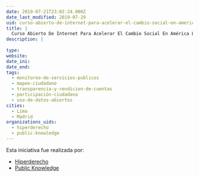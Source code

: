 ```yaml
---
date: 2019-07-21T23:02:24.000Z
date_last_modified: 2019-07-29
uid: curso-abierto-de-internet-para-acelerar-el-cambio-social-en-america-latina
title: |
  Curso Abierto De Internet Para Acelerar El Cambio Social En América Latina
description: |
  
type: 
website: 
date_ini: 
date_end: 
tags:
  - monitoreo-de-servicios-publicos
  - mapeo-ciudadano
  - transparencia-y-rendicion-de-cuentas
  - participación-ciudadana
  - uso-de-datos-abiertos
cities: 
  - Lima
  - Madrid
organizations_uids:
  - hiperderecho
  - public-knowledge
---
```


Esta iniciativa fue realizada por:

- [Hiperderecho](/organizaciones/hiperderecho)
- [Public Knowledge](/organizaciones/public-knowledge)
